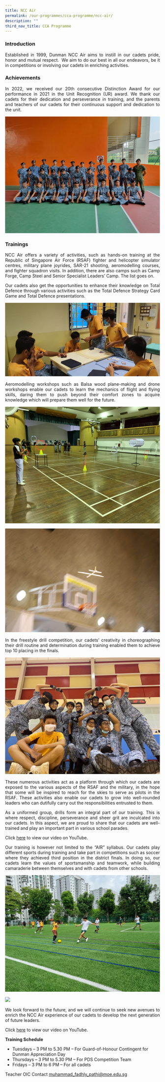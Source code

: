 ```yaml
---
title: NCC Air
permalink: /our-programmes/cca-programme/ncc-air/
description: ""
third_nav_title: CCA Programme
---
```

### Introduction
 
<p style="text-align: justify;">Established in 1999, Dunman NCC Air aims to instill in our cadets pride, honor and mutual respect.  We aim to do our best in all our endeavors, be it in competitions or involving our cadets in enriching activities.</p>

### Achievements

<p style="text-align: justify;">In 2022, we received our 20th consecutive Distinction Award for our performance in 2021 in the Unit Recognition (UR) award. We thank our cadets for their dedication and perseverance in training, and the parents and teachers of our cadets for their continuous support and dedication to the unit.</p>

![](/images/CCA%20Photos/NCC%20Air/NCC%20Air%20photo%201.jpg)

### Trainings

<p style="text-align: justify;">NCC Air offers a variety of activities, such as hands-on training at the Republic of Singapore Air Force (RSAF) fighter and helicopter simulator centres, military plane joyrides, SAR-21 shooting, aeromodelling courses, and fighter squadron visits. In addition, there are also camps such as Camp Forge, Camp Steel and Senior Specialist Leaders’ Camp. The list goes on.</p>

<p style="text-align: justify;">Our cadets also get the opportunities to enhance their knowledge on Total Defence through various activities such as the Total Defence Strategy Card Game and Total Defence presentations.</p>

![](/images/CCA%20Photos/NCC%20Air/NCC%20Air%20photo%202.jpg)

<p style="text-align: justify;">Aeromodelling workshops such as Balsa wood plane-making and drone workshops enable our cadets to learn the mechanics of flight and flying skills, daring them to push beyond their comfort zones to acquire knowledge which will prepare them well for the future.</p>

![](/images/CCA%20Photos/NCC%20Air/NCC%20Air%20photo%203.jpg)

![](/images/CCA%20Photos/NCC%20Air/NCC%20Air%20photo%204.jpg)

<p style="text-align: justify;">In the freestyle drill competition, our cadets’ creativity in choreographing their drill routine and determination during training enabled them to achieve top 10 placing in the finals.</p>

![](/images/CCA%20Photos/NCC%20Air/NCC%20Air%20photo%205.jpg)

<p style="text-align: justify;">These numerous activities act as a platform through which our cadets are exposed to the various aspects of the RSAF and the military, in the hope that some will be inspired to reach for the skies to serve as pilots in the RSAF. These activities also enable our cadets to grow into well-rounded leaders who can dutifully carry out the responsibilities entrusted to them.</p>

<p style="text-align: justify;">As a uniformed group, drills form an integral part of our training. This is where respect, discipline, perseverance and sheer grit are inculcated into our cadets. In this aspect, we are proud to share that our cadets are well-trained and play an important part in various school parades.</p>

Click <a href="https://www.youtube.com/embed/x6uagYwCinQ" target="_blank">here</a> to view our video on YouTube.</p>

<p style="text-align: justify;">Our training is however not limited to the “AIR” syllabus. Our cadets play different sports during training and take part in competitions such as soccer where they achieved third position in the district finals. In doing so, our cadets learn the values of sportsmanship and teamwork, while building camaraderie between themselves and with cadets from other schools.</p>

![](/images/CCA%20Photos/NCC%20Air/NCC%20Air%20photo%206.jpg)

![](/images/CCA%20Photos/NCC%20Air/NCC%20Air%20photo%207.jpg)

<p style="text-align: justify;">We look forward to the future, and we will continue to seek new avenues to enrich the NCC Air experience of our cadets to develop the next generation of future leaders.</p>

Click <a href="https://www.youtube.com/watch?v=IehAtdCsTRA" target="_blank">here</a> to view our video on YouTube.

**Training Schedule**

* Tuesdays – 3 PM to 5.30 PM – For Guard-of-Honour Contingent for Dunman Appreciation Day
* Thursdays – 3 PM to 5.30 PM – For PDS Competition Team
* Fridays – 3 PM to 6 PM – For all cadets

Teacher OIC Contact
[muhammad\_fadhly\_pathi@moe.edu.sg](muhammad\_fadhly\_pathi@moe.edu.sg)